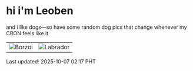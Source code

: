 # hi i'm Leoben

and i like dogs—so have some random dog pics that change whenever my CRON feels like it

|  |  |
|--------|----------|
| ![Borzoi](https://random-dog-vercel.vercel.app/api/random-borzoi?v=1759774625) | ![Labrador](https://random-dog-vercel.vercel.app/api/random-labrador?v=1759774625) |

Last updated: 2025-10-07 02:17 PHT
